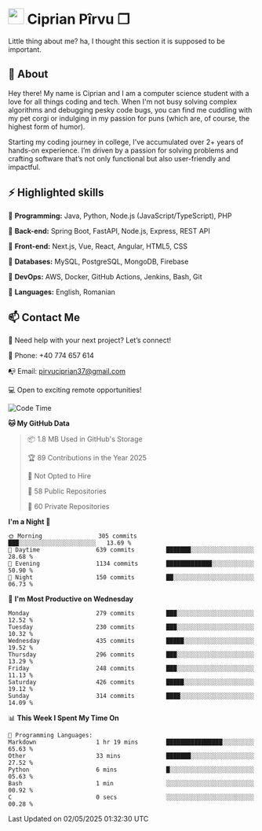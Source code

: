 # <img height="32px" src="https://user-images.githubusercontent.com/74038190/216122041-518ac897-8d92-4c6b-9b3f-ca01dcaf38ee.png"> Ciprian Pîrvu ❐ </h1>

Little thing about me? ha, I thought this section it is supposed to be important.

## 🧐 About

Hey there! My name is Ciprian and I am a computer science student with a love for all things coding and tech. When I'm not busy solving complex algorithms and debugging pesky code bugs, you can find me cuddling with my pet corgi or indulging in my passion for puns (which are, of course, the highest form of humor).

Starting my coding journey in college, I've accumulated over 2+ years of hands-on experience. I’m driven by a passion for solving problems and crafting software that’s not only functional but also user-friendly and impactful.


## ⚡ Highlighted skills

🎯 **Programming:** Java, Python, Node.js (JavaScript/TypeScript), PHP

🎯 **Back-end:** Spring Boot, FastAPI, Node.js, Express, REST API

🎯 **Front-end:** Next.js, Vue, React, Angular, HTML5, CSS

🎯 **Databases:** MySQL, PostgreSQL, MongoDB, Firebase

🎯 **DevOps:** AWS, Docker, GitHub Actions, Jenkins, Bash, Git

🎯 **Languages:** English, Romanian



## 📫 Contact Me

🤝 Need help with your next project? Let’s connect!

📱 Phone: +40 774 657 614

📭 Email: pirvuciprian37@gmail.com


💻 Open to exciting remote opportunities!

<!--START_SECTION:waka-->
![Code Time](http://img.shields.io/badge/Code%20Time-2%2C295%20hrs%2017%20mins-blue)

**🐱 My GitHub Data** 

> 📦 1.8 MB Used in GitHub's Storage 
 > 
> 🏆 89 Contributions in the Year 2025
 > 
> 🚫 Not Opted to Hire
 > 
> 📜 58 Public Repositories 
 > 
> 🔑 60 Private Repositories 
 > 
**I'm a Night 🦉** 

```text
🌞 Morning                305 commits         ███░░░░░░░░░░░░░░░░░░░░░░   13.69 % 
🌆 Daytime                639 commits         ███████░░░░░░░░░░░░░░░░░░   28.68 % 
🌃 Evening                1134 commits        █████████████░░░░░░░░░░░░   50.90 % 
🌙 Night                  150 commits         ██░░░░░░░░░░░░░░░░░░░░░░░   06.73 % 
```
📅 **I'm Most Productive on Wednesday** 

```text
Monday                   279 commits         ███░░░░░░░░░░░░░░░░░░░░░░   12.52 % 
Tuesday                  230 commits         ███░░░░░░░░░░░░░░░░░░░░░░   10.32 % 
Wednesday                435 commits         █████░░░░░░░░░░░░░░░░░░░░   19.52 % 
Thursday                 296 commits         ███░░░░░░░░░░░░░░░░░░░░░░   13.29 % 
Friday                   248 commits         ███░░░░░░░░░░░░░░░░░░░░░░   11.13 % 
Saturday                 426 commits         █████░░░░░░░░░░░░░░░░░░░░   19.12 % 
Sunday                   314 commits         ████░░░░░░░░░░░░░░░░░░░░░   14.09 % 
```


📊 **This Week I Spent My Time On** 

```text
💬 Programming Languages: 
Markdown                 1 hr 19 mins        ████████████████░░░░░░░░░   65.63 % 
Other                    33 mins             ███████░░░░░░░░░░░░░░░░░░   27.52 % 
Python                   6 mins              █░░░░░░░░░░░░░░░░░░░░░░░░   05.63 % 
Bash                     1 min               ░░░░░░░░░░░░░░░░░░░░░░░░░   00.92 % 
C                        0 secs              ░░░░░░░░░░░░░░░░░░░░░░░░░   00.28 % 
```


 Last Updated on 02/05/2025 01:32:30 UTC
<!--END_SECTION:waka-->
